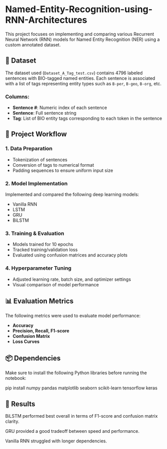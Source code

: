 # Named-Entity-Recognition-using-RNN-Architectures

This project focuses on implementing and comparing various Recurrent Neural Network (RNN) models for Named Entity Recognition (NER) using a custom annotated dataset.

## 📁 Dataset

The dataset used (`Dataset_A_Tag_test.csv`) contains 4796 labeled sentences with BIO-tagged named entities. Each sentence is associated with a list of tags representing entity types such as `B-per`, `B-geo`, `B-org`, etc.

### Columns:
- **Sentence #**: Numeric index of each sentence
- **Sentence**: Full sentence string
- **Tag**: List of BIO entity tags corresponding to each token in the sentence

## 🧠 Project Workflow

### 1. Data Preparation
- Tokenization of sentences
- Conversion of tags to numerical format
- Padding sequences to ensure uniform input size

### 2. Model Implementation
Implemented and compared the following deep learning models:
- Vanilla RNN
- LSTM
- GRU
- BiLSTM

### 3. Training & Evaluation
- Models trained for 10 epochs
- Tracked training/validation loss
- Evaluated using confusion matrices and accuracy plots

### 4. Hyperparameter Tuning
- Adjusted learning rate, batch size, and optimizer settings
- Visual comparison of model performance

## 📊 Evaluation Metrics

The following metrics were used to evaluate model performance:
- **Accuracy**
- **Precision, Recall, F1-score**
- **Confusion Matrix**
- **Loss Curves**

## 📦 Dependencies

Make sure to install the following Python libraries before running the notebook:

pip install numpy pandas matplotlib seaborn scikit-learn tensorflow keras

## 📝 Results
BiLSTM performed best overall in terms of F1-score and confusion matrix clarity.

GRU provided a good tradeoff between speed and performance.

Vanilla RNN struggled with longer dependencies.
